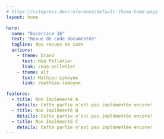 ```yaml
---
# https://vitepress.dev/reference/default-theme-home-page
layout: home

hero:
  name: "Excercice 16"
  text: "Revue de code documentée"
  tagline: Nos revues de code
  actions:
    - theme: brand
      text: Noa Pelletier
      link: /noa-pelletier
    - theme: alt
      text: Mathieu Lemoyne
      link: /mathieu-lemoyne

features:
  - title: Non Implémenté A
    details: Cette partie n'est pas implémentée encore!
  - title: Non Implémenté B
    details: Cette partie n'est pas implémentée encore!
  - title: Non Implémenté C
    details: Cette partie n'est pas implémentée encore!
---
```

